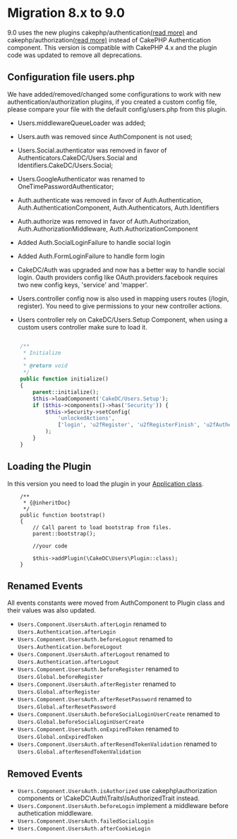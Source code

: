 Migration 8.x to 9.0
======================

9.0 uses the new plugins cakephp/authentication[(read more)](../Authentication.md) and cakephp/authorization[(read more)](../Authorization.md)  instead of CakePHP
Authentication component. This version is compatible with CakePHP 4.x and the plugin
code was updated to remove all deprecations. 

Configuration file users.php
----------------------------
We have added/removed/changed some configurations to work with new authentication/authorization
plugins, if you created a custom config file, please compare your file with the default
config/users.php from this plugin.

* Users.middlewareQueueLoader was added;

* Users.auth was removed since AuthComponent is not used;

* Users.Social.authenticator was removed in favor of Authenticators.CakeDC/Users.Social and
Identifiers.CakeDC/Users.Social;

* Users.GoogleAuthenticator was renamed to OneTimePasswordAuthenticator;

* Auth.authenticate was removed in favor of Auth.Authentication, Auth.AuthenticationComponent,
Auth.Authenticators, Auth.Identifiers

* Auth.authorize was removed in favor of Auth.Authorization, Auth.AuthorizationMiddleware,
Auth.AuthorizationComponent

* Added Auth.SocialLoginFailure to handle social login

* Added Auth.FormLoginFailure to handle form login

* CakeDC/Auth was upgraded and now has a better way to handle social login. 
Oauth providers config like OAuth.providers.facebook requires two new config keys, 'service' and 'mapper'.

* Users.controller config now is also used in mapping users routes (/login, register).
You need to give permissions to your new controller actions.

* Users controller rely on CakeDC/Users.Setup Component, when using a custom users controller make sure to load it.
```php

    /**
     * Initialize
     *
     * @return void
     */
    public function initialize()
    {
        parent::initialize();
        $this->loadComponent('CakeDC/Users.Setup');
        if ($this->components()->has('Security')) {
            $this->Security->setConfig(
                'unlockedActions',
                ['login', 'u2fRegister', 'u2fRegisterFinish', 'u2fAuthenticate', 'u2fAuthenticateFinish']
            );
        }
    }
```

Loading the Plugin
------------------
In this version you need to load the plugin in your [Application class](https://github.com/cakephp/app/blob/master/src/Application.php).
```
    /**
     * {@inheritDoc}
     */
    public function bootstrap()
    {
        // Call parent to load bootstrap from files.
        parent::bootstrap();
        
        //your code
       
        $this->addPlugin(\CakeDC\Users\Plugin::class);
    }
```

Renamed Events
--------------
All events constants were moved from AuthComponent to Plugin class and
their values was also updated.

* `Users.Component.UsersAuth.afterLogin` renamed to `Users.Authentication.afterLogin`
* `Users.Component.UsersAuth.beforeLogout` renamed to `Users.Authentication.beforeLogout`
* `Users.Component.UsersAuth.afterLogout` renamed to `Users.Authentication.afterLogout`
* `Users.Component.UsersAuth.beforeRegister` renamed to `Users.Global.beforeRegister`
* `Users.Component.UsersAuth.afterRegister` renamed to `Users.Global.afterRegister`
* `Users.Component.UsersAuth.afterResetPassword` renamed to `Users.Global.afterResetPassword`
* `Users.Component.UsersAuth.beforeSocialLoginUserCreate` renamed to `Users.Global.beforeSocialLoginUserCreate`
* `Users.Component.UsersAuth.onExpiredToken` renamed to `Users.Global.onExpiredToken`
* `Users.Component.UsersAuth.afterResendTokenValidation` renamed to `Users.Global.afterResendTokenValidation`

Removed Events
--------------
* `Users.Component.UsersAuth.isAuthorized` use cakephp\authorization components or \CakeDC\Auth\Traits\IsAuthorizedTrait instead.
* `Users.Component.UsersAuth.beforeLogin` implement a middleware before authetication middleware.
* `Users.Component.UsersAuth.failedSocialLogin`
* `Users.Component.UsersAuth.afterCookieLogin`

